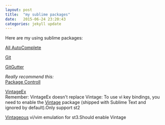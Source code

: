 ```yaml
---
layout: post
title:  "my sublime packages"
date:   2015-06-24 23:20:43
categories: jekyll update
---
```

Here are my using sublime packages:

[All AutoComplete][All AutoComplete]

[Git][Git]

[GitGutter][GitGutter]

*Really recommend this:*   
[Package Controll][Package Controll]

[VintageEx][VintageEX]  
Remember: VintageEx doesn't replace Vintage: To use vi key bindings, you need to enable the [Vintage](http://www.sublimetext.com/docs/2/vintage.html) package (shipped with Sublime Text and ignored by default).Only support st2

[Vintageous][Vintageous]
vi/vim emulation for st3.Should enable Vintage

[All AutoComplete]:  https://github.com/alienhard/SublimeAllAutocomplete 
[Git]:  https://github.com/kemayo/sublime-text-git
[GitGutter]:  http://www.jisaacks.com/gitgutter
[Package Controll]: https://packagecontrol.io/ 
[VintageEX]: https://github.com/SublimeText/VintageEx 
[Vintageous]: https://github.com/guillermooo/Vintageous

